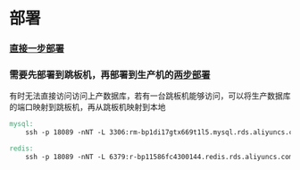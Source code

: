 # 部署
### [直接一步部署](./onestep.sh)

### 需要先部署到跳板机，再部署到生产机的[两步部署](./twostep.sh)

有时无法直接访问访问上产数据库，若有一台跳板机能够访问，可以将生产数据库的端口映射到跳板机，再从跳板机映射到本地

```makefile
mysql:
	ssh -p 18089 -nNT -L 3306:rm-bp1di17gtx669t1l5.mysql.rds.aliyuncs.com:3306 pbuser@116.62.5.21

redis:
	ssh -p 18089 -nNT -L 6379:r-bp11586fc4300144.redis.rds.aliyuncs.com:6379 pbuser@116.62.5.21	
```